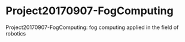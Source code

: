 # Project20170907-FogComputing
Project20170907-FogComputing: fog computing applied in the field of robotics
